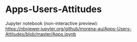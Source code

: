 # Apps-Users-Attitudes

Jupyter notebook (non-interactive preview): <br>
https://nbviewer.jupyter.org/github/morena-au/Apps-Users-Attitudes/blob/master/Apps.ipynb
